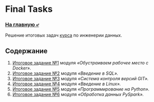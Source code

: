 # Final Tasks

### [На главную ⤶](https://github.com/adrianhel)

Решение итоговых задач [курса](https://stepik.org/course/137235/syllabus) по инженерии данных.

## Содержание  
1. [Итоговое задание №1](/data/final_task_1.md) модуля _«Обустраиваем рабочее место с Docker»._
2. [Итоговое задание №2](/data/final_task_2.md) модуля _«Введение в SQL»._
3. [Итоговое задание №3](/data/final_task_3.md) модуля _«Система контроля версий GIT»._
4. [Итоговое задание №4](/data/final_task_4.md) модуля _«Введение в Linux»._
5. [Итоговое задание №5](/data/final_task_5.md) модуля _«Программирование на Python»._
6. [Итоговое задание №6](/data/final_task_6.md) модуля _«Обработка данных PySpark»._
